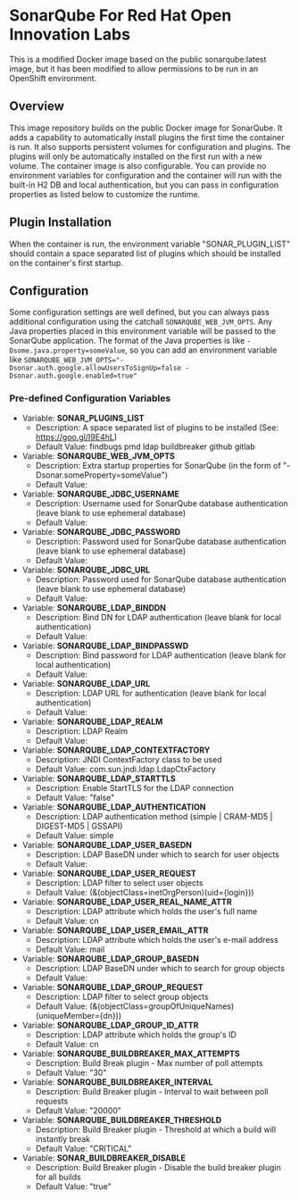 # SonarQube For Red Hat Open Innovation Labs
This is a modified Docker image based on the public sonarqube:latest
image, but it has been modified to allow permissions to be run in an
OpenShift environment.

## Overview
This image repository builds on the public Docker image for SonarQube. It adds a capability to automatically install
plugins the first time the container is run. It also supports persistent volumes for configuration and plugins. The
plugins will only be automatically installed on the first run with a new volume. The container image is also 
configurable. You can provide no environment variables for configuration and the container will run with the built-in
H2 DB and local authentication, but you can pass in configuration properties as listed below to customize the runtime.

## Plugin Installation
When the container is run, the environment variable "SONAR_PLUGIN_LIST" should contain a space separated list of 
plugins which should be installed on the container's first startup.

## Configuration
Some configuration settings are well defined, but you can always pass additional configuration using the catchall
`SONARQUBE_WEB_JVM_OPTS`. Any Java properties placed in this environment variable will be passed to the SonarQube 
application. The format of the Java properties is like `-Dsome.java.property=someValue`, so you can add an environment
variable like `SONARQUBE_WEB_JVM_OPTS="-Dsonar.auth.google.allowUsersToSignUp=false -Dsonar.auth.google.enabled=true"`

### Pre-defined Configuration Variables

* Variable: **SONAR_PLUGINS_LIST**
  * Description: A space separated list of plugins to be installed (See: https://goo.gl/I9E4hL)
  * Default Value: findbugs pmd ldap buildbreaker github gitlab
* Variable: **SONARQUBE_WEB_JVM_OPTS**
  * Description: Extra startup properties for SonarQube (in the form of "-Dsonar.someProperty=someValue")
  * Default Value:
* Variable: **SONARQUBE_JDBC_USERNAME**
  * Description: Username used for SonarQube database authentication (leave blank to use ephemeral database)
  * Default Value:
* Variable: **SONARQUBE_JDBC_PASSWORD**
  * Description: Password used for SonarQube database authentication (leave blank to use ephemeral database)
  * Default Value:
* Variable: **SONARQUBE_JDBC_URL**
  * Description: Password used for SonarQube database authentication (leave blank to use ephemeral database)
  * Default Value:
* Variable: **SONARQUBE_LDAP_BINDDN**
  * Description: Bind DN for LDAP authentication (leave blank for local authentication)
  * Default Value:
* Variable: **SONARQUBE_LDAP_BINDPASSWD**
  * Description: Bind password for LDAP authentication (leave blank for local authentication)
  * Default Value:
* Variable: **SONARQUBE_LDAP_URL**
  * Description: LDAP URL for authentication (leave blank for local authentication)
  * Default Value:
* Variable: **SONARQUBE_LDAP_REALM**
  * Description: LDAP Realm
  * Default Value:
* Variable: **SONARQUBE_LDAP_CONTEXTFACTORY**
  * Description: JNDI ContextFactory class to be used
  * Default Value: com.sun.jndi.ldap.LdapCtxFactory
* Variable: **SONARQUBE_LDAP_STARTTLS**
  * Description: Enable StartTLS for the LDAP connection
  * Default Value: "false"
* Variable: **SONARQUBE_LDAP_AUTHENTICATION**
  * Description:  LDAP authentication method (simple | CRAM-MD5 | DIGEST-MD5 | GSSAPI)
  * Default Value: simple
* Variable: **SONARQUBE_LDAP_USER_BASEDN**
  * Description: LDAP BaseDN under which to search for user objects
  * Default Value:
* Variable: **SONARQUBE_LDAP_USER_REQUEST**
  * Description: LDAP filter to select user objects
  * Default Value: (&(objectClass=inetOrgPerson)(uid={login}))
* Variable: **SONARQUBE_LDAP_USER_REAL_NAME_ATTR**
  * Description: LDAP attribute which holds the user's full name
  * Default Value: cn
* Variable: **SONARQUBE_LDAP_USER_EMAIL_ATTR**
  * Description: LDAP attribute which holds the user's e-mail address
  * Default Value: mail
* Variable: **SONARQUBE_LDAP_GROUP_BASEDN**
  * Description: LDAP BaseDN under which to search for group objects
  * Default Value:
* Variable: **SONARQUBE_LDAP_GROUP_REQUEST**
  * Description: LDAP filter to select group objects
  * Default Value: (&(objectClass=groupOfUniqueNames)(uniqueMember={dn}))
* Variable: **SONARQUBE_LDAP_GROUP_ID_ATTR**
  * Description: LDAP attribute which holds the group's ID
  * Default Value: cn
* Variable: **SONARQUBE_BUILDBREAKER_MAX_ATTEMPTS**
  * Description: Build Break plugin - Max number of poll attempts
  * Default Value: "30"
* Variable: **SONARQUBE_BUILDBREAKER_INTERVAL**
  * Description: Build Breaker plugin - Interval to wait between poll requests
  * Default Value: "20000"
* Variable: **SONARQUBE_BUILDBREAKER_THRESHOLD**
  * Description: Build Breaker plugin - Threshold at which a build will instantly break
  * Default Value: "CRITICAL"
* Variable: **SONAR_BUILDBREAKER_DISABLE**
  * Description: Build Breaker plugin - Disable the build breaker plugin for all builds
  * Default Value: "true"
